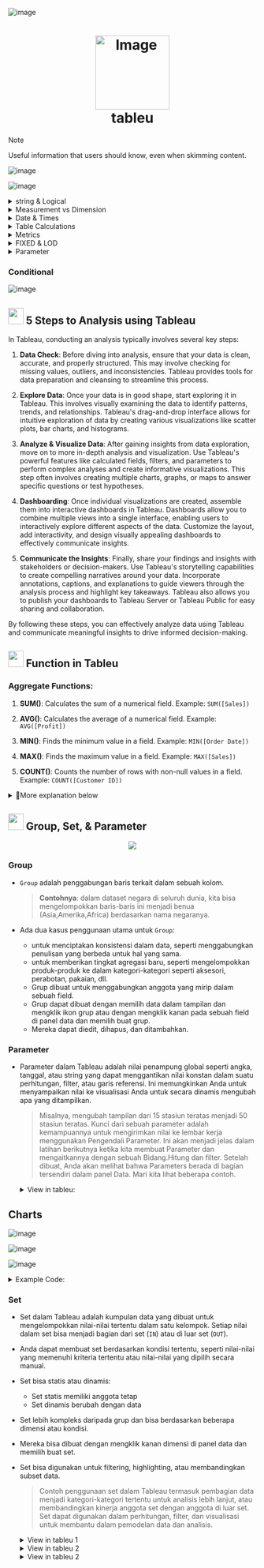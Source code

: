 ![image](https://github.com/Data-Portofolio/tableu-quick-start/assets/133883292/45f49b49-17f7-4656-8407-565e9ee3d7e0) <h1 align="center">
     <img src="https://github.com/Data-Portofolio/tableu-quick-start/assets/133883292/e52a1f2f-16e0-4cd2-907b-a388b916a4af" alt="Image" width="150" height="auto"/>
    <br>
    tableu</h1>
    
> [!NOTE]
> Useful information that users should know, even when skimming content.
    
![image](https://github.com/Data-Portofolio/tableu-quick-start/assets/133883292/0661dc87-1d3f-4656-9e20-9d03e9a80f40)


![image](https://github.com/Data-Portofolio/tableu-quick-start/assets/133883292/5ff5eebb-84ad-4d17-8c01-acbca4c42a9d)



<details><summary>string & Logical</summary>
## String
 
![image](https://github.com/Data-Portofolio/tableu-quick-start/assets/133883292/0338b9cd-4e36-4860-8621-4f4d4491b018)
![image](https://github.com/Data-Portofolio/tableu-quick-start/assets/133883292/150bcd77-6623-4c35-a749-d691dc38f435)

## Logical
![image](https://github.com/Data-Portofolio/tableu-quick-start/assets/133883292/cbdd9864-4ce8-4724-94e3-8f39a6a0ac0d)
![image](https://github.com/Data-Portofolio/tableu-quick-start/assets/133883292/2e329149-0330-4028-8ac9-3812cf73884d)
![image](https://github.com/Data-Portofolio/tableu-quick-start/assets/133883292/14024ae4-d380-46cc-bc8b-6780cd35ccb4)

 
</details>

<details><summary>Measurement vs Dimension </summary>
 
 ![image](https://github.com/Data-Portofolio/tableu-quick-start/assets/133883292/0cdbd8ce-5c2d-4b31-a732-52c806801728)

![image](https://github.com/Data-Portofolio/tableu-quick-start/assets/133883292/7232c987-8c66-4e7d-bf39-f53570d33a9d)

![image](https://github.com/Data-Portofolio/tableu-quick-start/assets/133883292/f4883259-55ff-491f-b6ef-e7ee389dd3ce)

![image](https://github.com/Data-Portofolio/tableu-quick-start/assets/133883292/f97bca21-44cb-479a-b8c1-c3c91a95672d)

 ## Fixed
![image](https://github.com/Data-Portofolio/tableu-quick-start/assets/133883292/1abf3a15-525d-43b5-992f-dba8618b8791)
![image](https://github.com/Data-Portofolio/tableu-quick-start/assets/133883292/23a45e64-057f-4fdb-9d23-12a282689544)
![image](https://github.com/Data-Portofolio/tableu-quick-start/assets/133883292/a81d1395-4883-43e6-afda-ef398ff77c93)
![image](https://github.com/Data-Portofolio/tableu-quick-start/assets/133883292/64f42d1d-ad01-497c-a85d-2ed9b270f927)
![image](https://github.com/Data-Portofolio/tableu-quick-start/assets/133883292/e209146c-bf5b-4639-a738-a606340e6b03)
![image](https://github.com/Data-Portofolio/tableu-quick-start/assets/133883292/bebf4ee5-5ac4-4a9f-aa4d-9b5eed375eb0)
![image](https://github.com/Data-Portofolio/tableu-quick-start/assets/133883292/620899aa-8ab6-416b-bd2a-ef5af10c553d)
![image](https://github.com/Data-Portofolio/tableu-quick-start/assets/133883292/4fa55cf6-c1d3-4b97-b53a-70516ae3e083)


## Include & Exclude

![image](https://github.com/Data-Portofolio/tableu-quick-start/assets/133883292/84fc626f-a6e9-4dd2-b847-271c789bd26d)
![image](https://github.com/Data-Portofolio/tableu-quick-start/assets/133883292/ad721f4c-21a2-44ff-9e06-982eab823607)
![image](https://github.com/Data-Portofolio/tableu-quick-start/assets/133883292/21c3c97a-c8a8-4493-9a3c-4b3163758efd)
![image](https://github.com/Data-Portofolio/tableu-quick-start/assets/133883292/be759949-ac94-4a74-840f-912304eb650f)
![image](https://github.com/Data-Portofolio/tableu-quick-start/assets/133883292/8a1d3a84-5df3-42ff-b65e-1fbeb0199481)


</details>

<details><summary> Date & Times</summary>
 
![image](https://github.com/Data-Portofolio/tableu-quick-start/assets/133883292/d7a774db-f219-4343-8cff-f2e2aadfd3f8)
![image](https://github.com/Data-Portofolio/tableu-quick-start/assets/133883292/32ffd1e2-92ea-4ec7-85f7-d6e00d07a0e7)
![image](https://github.com/Data-Portofolio/tableu-quick-start/assets/133883292/3f20eeab-4a42-4622-bca1-4f667295b450)
![image](https://github.com/Data-Portofolio/tableu-quick-start/assets/133883292/31d05803-b1e7-4e08-9165-296fa45acb6e)
![image](https://github.com/Data-Portofolio/tableu-quick-start/assets/133883292/9c333f37-f941-4bbe-b747-6213b0c33949)
![image](https://github.com/Data-Portofolio/tableu-quick-start/assets/133883292/f8831ed9-0240-4721-af6d-cd400782ba4b)
![image](https://github.com/Data-Portofolio/tableu-quick-start/assets/133883292/0c956c0d-67b2-4523-a707-b8cf387d5d68)
![image](https://github.com/Data-Portofolio/tableu-quick-start/assets/133883292/a51a5ee2-50aa-4fce-840d-02e60f904b5e)

 ![image](https://github.com/Data-Portofolio/tableu-quick-start/assets/133883292/c504ef3b-e8f0-4996-9de9-a2888c4ae8b3)
![image](https://github.com/Data-Portofolio/tableu-quick-start/assets/133883292/929c07e2-4fdc-48bd-82bd-0131d44cc7a2)
![image](https://github.com/Data-Portofolio/tableu-quick-start/assets/133883292/cfc44523-420e-44a2-83c5-ad9b5e81cc7b)

</details>
<details><summary>Table Calculations </summary>

![image](https://github.com/Data-Portofolio/tableu-quick-start/assets/133883292/5cc28c23-47df-4f27-bc9a-6cbfa89e8568)
</details>

<details><summary>Metrics</summary>
 
<details><summary>1. Gross Profit</summary>
 
## Gross Profit 

 Untuk menghitung gross profit (keuntungan kotor) di Tableau menggunakan ekspresi LOD, Anda dapat menggunakan rumus yang mempertimbangkan penjualan dan biaya produk. Berikut adalah cara umum untuk menghitung gross profit:

```plaintext
Gross Profit = Total Penjualan - Total Biaya Produk
```

Dalam hal ini, Anda mungkin memiliki kolom atau bidang untuk total penjualan dan total biaya produk. Anda kemudian dapat menggunakan ekspresi LOD untuk menghitung gross profit dengan mempertahankan agregasi dari dimensi lainnya.

Berikut adalah contoh ekspresi LOD untuk menghitung gross profit di Tableau:

```plaintext
{FIXED [Product]: SUM([Sales])} - {FIXED [Product]: SUM([Cost])}
```

Di sini, kita menggunakan ekspresi FIXED LOD untuk menjaga agregasi dari dimensi produk (Product) dan kemudian menghitung total penjualan (SUM([Sales])) dan total biaya (SUM([Cost])) untuk setiap produk. Kemudian kita mengurangkan total biaya produk dari total penjualan untuk mendapatkan gross profit.

Pastikan bahwa Anda telah mengganti `[Product]`, `[Sales]`, dan `[Cost]` dengan nama dimensi dan metrik yang sesuai dalam data Anda. Dengan menggunakan ekspresi LOD ini dalam pengaturan perhitungan di Tableau, Anda dapat dengan mudah menampilkan gross profit di visualisasi Anda.

![image](https://github.com/Data-Portofolio/tableu-quick-start/assets/133883292/afc2d258-ddec-4148-95cc-fddbbdbbf0be)


## % of Gross Profit
Untuk menghitung persentase dari keuntungan kotor (gross profit) terhadap total penjualan, Anda dapat menggunakan ekspresi LOD dalam Tableau. Persentase dari gross profit biasanya dihitung dengan rumus:

![image](https://github.com/Data-Portofolio/tableu-quick-start/assets/133883292/ce726ed5-0985-431a-b54d-40a172371a2c)


Di bawah ini adalah contoh cara Anda bisa menghitungnya dalam Tableau menggunakan ekspresi LOD:

```plaintext
({FIXED [Product]: SUM([Sales])} - {FIXED [Product]: SUM([Cost])}) / {FIXED : SUM([Sales])} * 100
```

Dalam rumus di atas:
- `{FIXED [Product]: SUM([Sales])} - {FIXED [Product]: SUM([Cost])}` menghitung gross profit seperti yang telah dijelaskan sebelumnya.
- `{FIXED : SUM([Sales])}` menghitung total penjualan secara keseluruhan tanpa memperhatikan dimensi lain.

Kemudian, kita membagi gross profit dengan total penjualan dan mengalikan dengan 100 untuk mendapatkan persentase dari gross profit terhadap total penjualan.

Pastikan untuk mengganti `[Product]`, `[Sales]`, dan `[Cost]` dengan nama dimensi dan metrik yang sesuai dalam dataset Anda.

Dengan menggunakan ekspresi LOD ini dalam perhitungan di Tableau, Anda dapat menampilkan persentase dari keuntungan kotor dalam visualisasi Anda.


![image](https://github.com/Data-Portofolio/tableu-quick-start/assets/133883292/7d8ed15d-f409-4e73-8734-ccbdcaf927d8)


</details>

<details><summary>2. CAGR</summary>
 
CAGR (Compound Annual Growth Rate) adalah ukuran untuk mengukur laju pertumbuhan suatu investasi atau bisnis selama periode waktu tertentu, dengan mengasumsikan pertumbuhan yang merata dari tahun ke tahun dalam periode tersebut. CAGR sering digunakan untuk mengevaluasi kinerja investasi atau bisnis dalam jangka waktu yang panjang.

![image](https://github.com/Data-Portofolio/tableu-quick-start/assets/133883292/ca37d6b4-a1b3-49b7-8e4a-7d086059eac2)


CAGR memberikan gambaran yang lebih akurat tentang pertumbuhan, karena mencerminkan pertumbuhan yang berkelanjutan dari waktu ke waktu, dan mengabaikan fluktuasi tahunan yang mungkin terjadi.

Dalam konteks Tableau, Anda dapat menghitung CAGR dengan menggunakan perhitungan kustom atau ekspresi LOD, tergantung pada struktur data Anda dan tingkat kompleksitas yang Anda perlukan. Anda dapat menggunakan data historis untuk menghitung CAGR dari kinerja bisnis atau investasi dalam visualisasi Anda.
 
![image](https://github.com/Data-Portofolio/tableu-quick-start/assets/133883292/08a6a00f-ab18-4dc3-bc76-78dfd9113b39)

 
</details>

</details>


<details><summary>FIXED & LOD </summary>
 
Di dalam Tableau, Fixed dan LOD (Level of Detail) adalah dua jenis pernyataan yang memungkinkan Anda untuk mengontrol tingkat detail atau granularitas dari perhitungan Anda dalam visualisasi data. Mari kita jelaskan keduanya:

1. **Fixed Expression:**
   - Ekspresi Fixed memungkinkan Anda untuk menghitung nilai yang berdasarkan dimensi tertentu, tanpa memperhitungkan dimensi lain dalam tampilan.
   - Misalnya, Anda memiliki data penjualan yang mencakup berbagai kategori produk dan wilayah geografis. Anda ingin menghitung total penjualan untuk setiap kategori produk, tetapi Anda ingin mengabaikan perbedaan wilayah. Dalam hal ini, Anda dapat menggunakan ekspresi Fixed untuk menghitung total penjualan untuk setiap kategori produk tanpa memperdulikan wilayah.
   - Rumus umum untuk Fixed Expression: `{FIXED [dimension]: aggregation expression}`
   - Contoh: `{FIXED [Category]: SUM([Sales])}` akan menghitung total penjualan untuk setiap kategori produk, tanpa memperhatikan dimensi lain seperti wilayah.

2. **LOD Expression (Level of Detail):**
   - Ekspresi LOD memungkinkan Anda untuk secara eksplisit mengontrol tingkat detail perhitungan Anda dalam visualisasi data.
   - Anda dapat menggunakan LOD Expression ketika Anda ingin menghitung sesuatu pada tingkat detail yang berbeda dari visualisasi Anda.
   - LOD Expression memiliki tiga jenis utama:
     - **INCLUDE**: Menghitung ekspresi LOD berdasarkan dimensi yang Anda tentukan, mempertahankan agregasi dari dimensi lain.
     - **EXCLUDE**: Menghitung ekspresi LOD dengan mengabaikan dimensi yang Anda tentukan, mempertahankan agregasi dari dimensi lain.
     - **FIXED**: Menghitung ekspresi LOD pada tingkat detail yang Anda tentukan, mengabaikan dimensi dalam visualisasi.
   - Rumus umum untuk LOD Expression: `{INCLUDE/EXCLUDE/FIXED [dimension]: aggregation expression}`
   - Contoh: `{INCLUDE [Category]: SUM([Sales])}` akan menghitung total penjualan untuk setiap kategori produk, tetapi akan mempertahankan agregasi dari dimensi lain seperti wilayah.

Perbedaan utama antara Fixed dan LOD Expression terletak pada cara mereka memperlakukan dimensi dalam perhitungan. Fixed Expression memperlakukan dimensi yang ditentukan sebagai tingkat detail tetap tanpa memperhatikan dimensi lainnya, sementara LOD Expression memungkinkan Anda untuk secara fleksibel mengontrol tingkat detail perhitungan Anda berdasarkan dimensi tertentu atau keseluruhan tampilan.
![image](https://github.com/Data-Portofolio/tableu-quick-start/assets/133883292/f4625996-6f09-4323-a512-c39ff58d9c59)
![image](https://github.com/Data-Portofolio/tableu-quick-start/assets/133883292/d65bdf0c-c889-47f4-ac4c-f8eb667af67d)
![image](https://github.com/Data-Portofolio/tableu-quick-start/assets/133883292/d38b603a-d363-4181-8fc7-56417c7716aa)


 
</details>

<details><summary>Parameter </summary>

 ### Parameter  1
 ![image](https://github.com/Data-Portofolio/tableu-quick-start/assets/133883292/334ed3be-ee0b-4e0e-999b-0fd3da941fc9)
![image](https://github.com/Data-Portofolio/tableu-quick-start/assets/133883292/c8ad27fa-cfb6-4616-95b4-f01825af3b4b)


 ### Parameter  2
 ![image](https://github.com/Data-Portofolio/tableu-quick-start/assets/133883292/0f037cf3-9419-4f59-94d8-351d4e4d8d6d)

![image](https://github.com/Data-Portofolio/tableu-quick-start/assets/133883292/17d4628b-b53e-4eb0-b3e4-bf24a7a32175)

 
</details>

### Conditional
![image](https://github.com/Data-Portofolio/tableu-quick-start/assets/133883292/7067b04f-ba18-46c2-a78c-3ca2414c7620)


## <img src="https://github.com/Data-Portofolio/tableu-quick-start/assets/133883292/ba90152c-0ebb-417d-b036-ab43bd6c4e54" width="31" height="33"> 5 Steps to Analysis using Tableau

In Tableau, conducting an analysis typically involves several key steps:

1. **Data Check**: Before diving into analysis, ensure that your data is clean, accurate, and properly structured. This may involve checking for missing values, outliers, and inconsistencies. Tableau provides tools for data preparation and cleansing to streamline this process.

2. **Explore Data**: Once your data is in good shape, start exploring it in Tableau. This involves visually examining the data to identify patterns, trends, and relationships. Tableau's drag-and-drop interface allows for intuitive exploration of data by creating various visualizations like scatter plots, bar charts, and histograms.

3. **Analyze & Visualize Data**: After gaining insights from data exploration, move on to more in-depth analysis and visualization. Use Tableau's powerful features like calculated fields, filters, and parameters to perform complex analyses and create informative visualizations. This step often involves creating multiple charts, graphs, or maps to answer specific questions or test hypotheses.

4. **Dashboarding**: Once individual visualizations are created, assemble them into interactive dashboards in Tableau. Dashboards allow you to combine multiple views into a single interface, enabling users to interactively explore different aspects of the data. Customize the layout, add interactivity, and design visually appealing dashboards to effectively communicate insights.

5. **Communicate the Insights**: Finally, share your findings and insights with stakeholders or decision-makers. Use Tableau's storytelling capabilities to create compelling narratives around your data. Incorporate annotations, captions, and explanations to guide viewers through the analysis process and highlight key takeaways. Tableau also allows you to publish your dashboards to Tableau Server or Tableau Public for easy sharing and collaboration.

By following these steps, you can effectively analyze data using Tableau and communicate meaningful insights to drive informed decision-making.

## <img src="https://github.com/Data-Portofolio/tableu-quick-start/assets/133883292/0748103a-61ef-4c28-a641-6821fbdbd014" width="31" height="33"> Function in Tableu

### Aggregate Functions:
1. **SUM()**: Calculates the sum of a numerical field.
   Example: `SUM([Sales])`

2. **AVG()**: Calculates the average of a numerical field.
   Example: `AVG([Profit])`

3. **MIN()**: Finds the minimum value in a field.
   Example: `MIN([Order Date])`

4. **MAX()**: Finds the maximum value in a field.
   Example: `MAX([Sales])`

5. **COUNT()**: Counts the number of rows with non-null values in a field.
   Example: `COUNT([Customer ID])`

<details><summary>
🎯More explanation below</summary>
 
### Date Functions:
1. **DATEADD()**: Adds a specified interval to a date.
   Example: `DATEADD('year', 1, [Order Date])` adds one year to the Order Date.

2. **DATEDIFF()**: Calculates the difference between two dates.
   Example: `DATEDIFF('day', [Start Date], [End Date])` calculates the number of days between two dates.

3. **DATETRUNC()**: Truncates a date to a specified level of precision.
   Example: `DATETRUNC('quarter', [Order Date])` truncates the Order Date to the nearest quarter.

4. **DATEPART()**: Extracts a part of a date.
   Example: `DATEPART('month', [Order Date])` extracts the month from the Order Date.

5. **NOW()**: Returns the current date and time.
   Example: `NOW()` returns the current date and time.

6. **TODAY()**: Returns the current date.
   Example: `TODAY()` returns the current date without the time component.

7. **DATE()**: Creates a date from separate year, month, and day components.
   Example: `DATE(2022, 10, 15)` creates the date October 15, 2022.

8. **DATEPARSE()**: Parses a string into a date using a specified format.
   Example: `DATEPARSE('yyyy-MM-dd', '2022-10-15')` parses the string '2022-10-15' into a date.
    
### String Functions:
1. **LEFT()**: Returns the leftmost characters of a string.
   Example: `LEFT([Product Name], 5)` returns the first 5 characters of the Product Name.

2. **RIGHT()**: Returns the rightmost characters of a string.
   Example: `RIGHT([Customer Name], 3)` returns the last 3 characters of the Customer Name.

3. **MID()**: Returns a substring from within a string.
   Example: `MID([Description], 1, 10)` returns a substring of 10 characters starting from the 1st character of the Description.

4. **LEN()**: Returns the length of a string.
   Example: `LEN([Product Name])` returns the number of characters in the Product Name.

5. **UPPER()**: Converts a string to uppercase.
   Example: `UPPER([City])` converts the City name to uppercase.

6. **LOWER()**: Converts a string to lowercase.
   Example: `LOWER([Country])` converts the Country name to lowercase.

7. **TRIM()**: Removes leading and trailing spaces from a string.
   Example: `TRIM([Description])` removes leading and trailing spaces from the Description.

8. **REPLACE()**: Replaces occurrences of a substring within a string with another substring.
   Example: `REPLACE([Product Name], 'Chair', 'Table')` replaces 'Chair' with 'Table' in the Product Name.

9. **CONTAINS()**: Checks if a string contains another substring.
   Example: `CONTAINS('Hello, World!', 'World')` returns TRUE if 'Hello, World!' contains 'World'.

10. **FIND()**: Returns the position of a substring within a string.
    Example: `FIND('cat', 'The cat is on the mat')` returns 5 as 'cat' starts at the 5th position in the string.

11. **SPLIT()**: Splits a string into an array of substrings based on a delimiter.
    Example: `SPLIT('apple,orange,banana', ',')` returns an array containing 'apple', 'orange', and 'banana'.

12. **STR()**: Converts a value to a string.
    Example: `STR([Sales])` converts the Sales value to a string.

Certainly! Here are some logical functions in Tableau along with examples of their usage:

### Logical Functions:
1. **IF-THEN-ELSE**: Conditional statement that returns different results based on a condition.
   Example: `IF [Sales] > 1000 THEN 'High' ELSE 'Low' END` categorizes sales as 'High' if greater than 1000, otherwise 'Low'.

2. **CASE**: Conditional statement that evaluates multiple conditions.
   Example: 
   ```sql
   CASE 
       WHEN [Category] = 'Furniture' THEN 'Office Furniture'
       WHEN [Category] = 'Technology' THEN 'Electronics'
       ELSE 'Other' 
   END
   ```
   
3. **AND**: Logical AND operation.
    example:
    ```
    IF [Sales] > 1000 AND [Profit] > 500
    THEN 'High Profit' ELSE 'Low Profit'
    END` checks if both sales and profit are above certain thresholds.
    ```
5. **OR**: Logical OR operation.
   Example:
   ```
   IF [Region] = 'North' OR [Region] = 'South'
   THEN 'Northern or Southern Region' ELSE 'Other Regions'
   END` checks if the region is either 'North' or 'South'.
   ```
7. **NOT**: Logical NOT operation.
   Example:
   ```
   IF NOT ISNULL([Discount])
   THEN 'Discount Applied'
   ELSE 'No Discount Applied'
   END` checks if the discount field is not null.
   ```
These logical functions in Tableau are essential for implementing conditional logic in your data analysis. They allow you to control how your data is categorized, filtered, or displayed based on specific conditions.

### Number Functions:
1. **ABS()**: Returns the absolute value of a number.
   Example: `ABS([Profit])`

2. **ROUND()**: Rounds a number to a specified number of decimal places.
   Example: `ROUND([Discount], 2)`

### Table Calculation Functions:
1. **WINDOW_SUM()**: Calculates a running sum of a field within a specified window.
   Example: `WINDOW_SUM(SUM([Sales]))`

2. **RUNNING_SUM()**: Calculates a running sum of a field.
   Example: `RUNNING_SUM([Profit])`

### Type Conversion Functions:
1. **INT()**: Converts a value to an integer.
   Example: `INT([Quantity])`

2. **STR()**: Converts a value to a string.
   Example: `STR([Sales])`

### Statistical Functions:
1. **ZN()**: Replaces null values with zero.
   Example: `ZN([Sales])`

2. **NULLIF()**: Returns null if two expressions are equal.
   Example: `NULLIF([Profit], 0)`

Certainly! Here are some geographic functions in Tableau along with examples of their usage:

### Geographic Functions:
1. **MAKEPOINT()**: Creates a point geometry from latitude and longitude values.
   Example: `MAKEPOINT([Latitude], [Longitude])`

2. **DISTANCE()**: Calculates the distance between two points.
   Example: `DISTANCE([Origin], [Destination])`

3. **AREA()**: Calculates the area of a polygon.
   Example: `AREA([Polygon])`

4. **BUFFER()**: Creates a buffer zone around a point, line, or polygon.
   Example: `BUFFER([Location], 10, 'kilometers')`

5. **CONTAINS()**: Checks if one geometry contains another.
   Example: `CONTAINS([Polygon], [Point])`

6. **INTERSECTS()**: Checks if two geometries intersect.
   Example: `INTERSECTS([Polygon1], [Polygon2])`

7. **WITHIN()**: Checks if one geometry is within another.
   Example: `WITHIN([Point], [Polygon])`

These geographic functions are useful for spatial analysis and creating geospatial visualizations in Tableau. They allow you to perform operations such as calculating distances between locations, determining containment relationships, and creating buffer zones around points of interest.
</details>

##  <img src="https://github.com/Data-Portofolio/tableu-quick-start/assets/133883292/c5e7c50c-7eff-4ffb-bd44-129ff892dfbe" width="31" height="33"> Group, Set, & Parameter

<p align="center"> <img src="https://github.com/Data-Portofolio/tableu-quick-start/assets/133883292/ad6abd68-824c-4872-88ed-a9fb765390f2"></p>

### Group
- `Group` adalah penggabungan baris terkait dalam sebuah kolom.
  
  >**Contohnya**: dalam dataset negara di seluruh dunia, kita bisa mengelompokkan baris-baris ini menjadi benua (Asia,Amerika,Africa) berdasarkan nama negaranya.
  
- Ada dua kasus penggunaan utama untuk `Group`:
  - untuk menciptakan konsistensi dalam data, seperti menggabungkan penulisan yang berbeda untuk hal yang sama.
  - untuk memberikan tingkat agregasi baru, seperti mengelompokkan produk-produk ke dalam kategori-kategori seperti aksesori, perabotan, pakaian, dll.
  - Grup dibuat untuk menggabungkan anggota yang mirip dalam sebuah field.
  - Grup dapat dibuat dengan memilih data dalam tampilan dan mengklik ikon grup atau dengan mengklik kanan pada sebuah field di panel data dan memilih buat grup.
  - Mereka dapat diedit, dihapus, dan ditambahkan.
### Parameter
- Parameter dalam Tableau adalah nilai penampung global seperti angka, tanggal, atau string yang dapat menggantikan nilai konstan dalam suatu perhitungan, filter, atau garis referensi. Ini memungkinkan Anda untuk menyampaikan nilai ke visualisasi Anda untuk secara dinamis mengubah apa yang ditampilkan.

  > Misalnya, mengubah tampilan dari 15 stasiun teratas menjadi 50 stasiun teratas. Kunci dari sebuah parameter adalah kemampuannya untuk mengirimkan nilai ke lembar      kerja menggunakan Pengendali Parameter. Ini akan menjadi jelas dalam latihan berikutnya ketika kita membuat Parameter dan mengaitkannya dengan sebuah Bidang.Hitung  dan filter. Setelah dibuat, Anda akan melihat bahwa Parameters berada di bagian tersendiri dalam panel Data. Mari kita lihat beberapa contoh.

  <details><summary>View in tableu: </summary>

    ![image](https://github.com/Data-Portofolio/tableu-quick-start/assets/133883292/ec3ff6d0-1730-49f5-a326-4379eacd1aac)
  </details>

## Charts

![image](https://github.com/Data-Portofolio/tableu-quick-start/assets/133883292/281d0e61-88eb-45ce-86f3-b80eda77da32)

![image](https://github.com/Data-Portofolio/tableu-quick-start/assets/133883292/9972c8fe-fec9-44d5-85ef-05a24021d832)

![image](https://github.com/Data-Portofolio/tableu-quick-start/assets/133883292/4ce6f3cb-80fb-4d3c-91fc-d1ed75e7771d)


  <details><summary>Example Code:</summary>
   <br>
 
   #### Time Block
   
   ```sql
   IF DATEPART('hour', [Start Time]) >= 0 AND DATEPART('hour', [Start Time]) < 6 
       THEN 'Night'
   ELSEIF DATEPART('hour', [Start Time]) >= 6 AND DATEPART('hour', [Start Time]) < 12
       THEN 'Morning'
   ELSEIF DATEPART('hour', [Start Time]) >= 12 AND DATEPART('hour', [Start Time]) < 18
       THEN 'Afternoon'
   ELSE 
       'Evening'
   END
   ```

   ####  weekend or weekdays
   
   ```sql
   IF DATEPART('day', [Start Time])=1 
       or DATEPART('day', [Start Time])= 7
   THEN 'Weekend'
   ELSE 'Weekday'
   END
   ```
   
   #### Season
   
   ```sql
   IF  datepart('month', [Start Time])<3 THEN 'Winter'
   ELSEIF  datepart('month', [Start Time])<5 THEN 'Spring'
   ELSE 'Summer'
   END
   ```
   
   #### Trip Duration (hour)
   
   ```sql
   DATEDIFF('hour', [Start Time], [End Time])
   ```
   </details>

### Set
- Set dalam Tableau adalah kumpulan data yang dibuat untuk mengelompokkan nilai-nilai tertentu dalam satu kelompok. Setiap nilai dalam set bisa menjadi bagian dari set (`IN`) atau di luar set (`OUT`).
- Anda dapat membuat set berdasarkan kondisi tertentu, seperti nilai-nilai yang memenuhi kriteria tertentu atau nilai-nilai yang dipilih secara manual.
- Set bisa statis atau dinamis:
   - Set statis memiliki anggota tetap
   - Set dinamis berubah dengan data
- Set lebih kompleks daripada grup dan bisa berdasarkan beberapa dimensi atau kondisi.
- Mereka bisa dibuat dengan mengklik kanan dimensi di panel data dan memilih buat set.
- Set bisa digunakan untuk filtering, highlighting, atau membandingkan subset data.

  > Contoh penggunaan set dalam Tableau termasuk pembagian data menjadi kategori-kategori tertentu untuk analisis lebih lanjut, atau membandingkan kinerja anggota set     dengan anggota di luar set. Set dapat digunakan dalam perhitungan, filter, dan visualisasi untuk membantu dalam pemodelan data dan analisis.
   <details><summary>View in tableu 1</summary>
      <p align="center"> <img src="https://github.com/Data-Portofolio/tableu-quick-start/assets/133883292/9bef9779-c109-47b8-968a-85540d44b81d"></p>
   </details>
   <details><summary>View in tableu 2</summary>
      <p align="center"> <img src="https://github.com/Data-Portofolio/tableu-quick-start/assets/133883292/320a0314-3722-49ee-a043-50fcc54d0a0d"></p>
   </details>
    <details><summary>View in tableu 2</summary>
      <p align="center"> <img src="https://github.com/Data-Portofolio/tableu-quick-start/assets/133883292/e39397f3-648e-49f3-81b2-7cd5bf8a426b"></p>
   </details>
  

  


